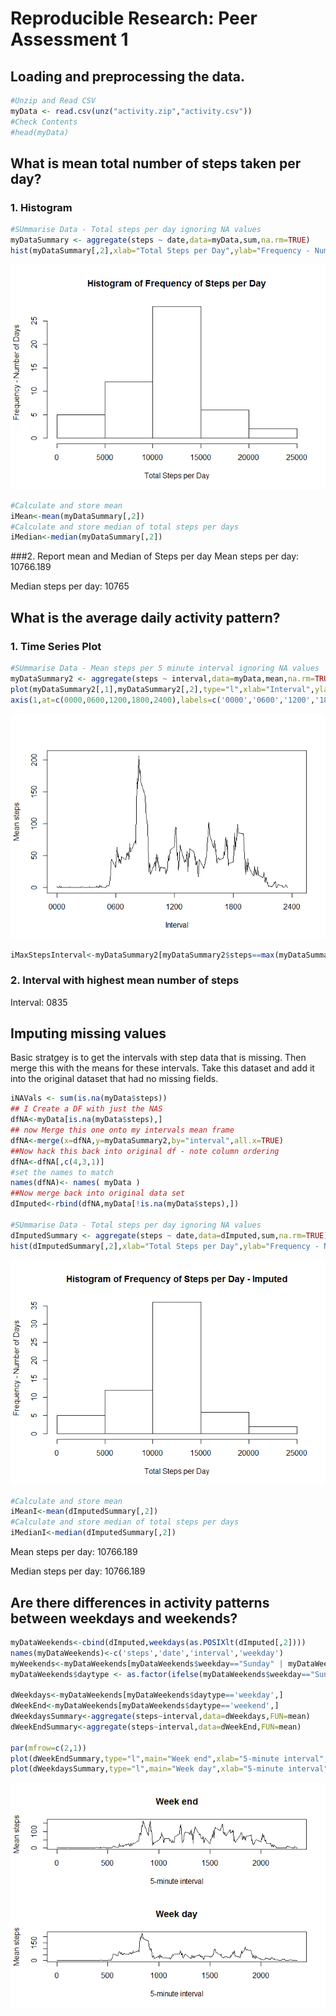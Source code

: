# Reproducible Research: Peer Assessment 1


## Loading and preprocessing the data.

```r
#Unzip and Read CSV
myData <- read.csv(unz("activity.zip","activity.csv"))
#Check Contents
#head(myData)
```


## What is mean total number of steps taken per day?
### 1. Histogram

```r
#SUmmarise Data - Total steps per day ignoring NA values
myDataSummary <- aggregate(steps ~ date,data=myData,sum,na.rm=TRUE)
hist(myDataSummary[,2],xlab="Total Steps per Day",ylab="Frequency - Number of Days",main="Histogram of Frequency of Steps per Day")
```

![](PA1_template_files/figure-html/unnamed-chunk-2-1.png) 

```r
#Calculate and store mean
iMean<-mean(myDataSummary[,2])
#Calculate and store median of total steps per days
iMedian<-median(myDataSummary[,2])
```
###2. Report mean and Median of Steps per day
Mean steps per day: 10766.189

Median steps per day: 10765


## What is the average daily activity pattern?
### 1. Time Series Plot

```r
#SUmmarise Data - Mean steps per 5 minute interval ignoring NA values
myDataSummary2 <- aggregate(steps ~ interval,data=myData,mean,na.rm=TRUE)
plot(myDataSummary2[,1],myDataSummary2[,2],type="l",xlab="Interval",ylab="Mean steps",xlim=c(0, 2450),xaxt="n" )
axis(1,at=c(0000,0600,1200,1800,2400),labels=c('0000','0600','1200','1800','2400'))
```

![](PA1_template_files/figure-html/unnamed-chunk-3-1.png) 

```r
iMaxStepsInterval<-myDataSummary2[myDataSummary2$steps==max(myDataSummary2$steps),1]
```
### 2. Interval with highest mean number of steps
Interval: 0835

## Imputing missing values
Basic stratgey is to get the intervals with step data that is missing. Then merge this with the means for these intervals. Take this dataset and add it into the original dataset that had no missing fields.

```r
iNAVals <- sum(is.na(myData$steps))
## I Create a DF with just the NAS
dfNA<-myData[is.na(myData$steps),]
## now Merge this one onto my intervals mean frame
dfNA<-merge(x=dfNA,y=myDataSummary2,by="interval",all.x=TRUE)
##Now hack this back into original df - note column ordering
dfNA<-dfNA[,c(4,3,1)]
#set the names to match
names(dfNA)<- names( myData ) 
##Now merge back into original data set
dImputed<-rbind(dfNA,myData[!is.na(myData$steps),])

#SUmmarise Data - Total steps per day ignoring NA values
dImputedSummary <- aggregate(steps ~ date,data=dImputed,sum,na.rm=TRUE)
hist(dImputedSummary[,2],xlab="Total Steps per Day",ylab="Frequency - Number of Days",main="Histogram of Frequency of Steps per Day - Imputed")
```

![](PA1_template_files/figure-html/unnamed-chunk-4-1.png) 

```r
#Calculate and store mean
iMeanI<-mean(dImputedSummary[,2])
#Calculate and store median of total steps per days
iMedianI<-median(dImputedSummary[,2])
```
Mean steps per day: 10766.189

Median steps per day: 10766.189


## Are there differences in activity patterns between weekdays and weekends?

```r
myDataWeekends<-cbind(dImputed,weekdays(as.POSIXlt(dImputed[,2])))
names(myDataWeekends)<-c('steps','date','interval','weekday')
myWeekends<-myDataWeekends[myDataWeekends$weekday=="Sunday" | myDataWeekends$weekday=="Saturday",]
myDataWeekends$daytype <- as.factor(ifelse(myDataWeekends$weekday=="Sunday" | myDataWeekends$weekday=="Saturday","weekend", "weekday"))

dWeekdays<-myDataWeekends[myDataWeekends$daytype=='weekday',]
dWeekEnd<-myDataWeekends[myDataWeekends$daytype=='weekend',]
dWeekdaysSummary<-aggregate(steps~interval,data=dWeekdays,FUN=mean)
dWeekEndSummary<-aggregate(steps~interval,data=dWeekEnd,FUN=mean)

par(mfrow=c(2,1))
plot(dWeekEndSummary,type="l",main="Week end",xlab="5-minute interval",ylab="Mean steps")
plot(dWeekdaysSummary,type="l",main="Week day",xlab="5-minute interval",ylab="Mean steps")
```

![](PA1_template_files/figure-html/unnamed-chunk-5-1.png) 
